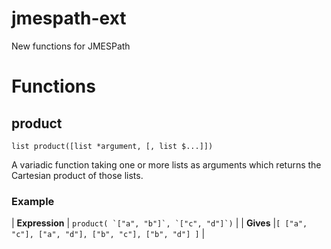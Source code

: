 # jmespath-ext
New functions for JMESPath

# Functions

## product

    list product([list *argument, [, list $...]])
    
A variadic function taking one or more lists as arguments which returns the Cartesian product of those lists.
    
### Example

| **Expression** | ``product( `["a", "b"]`, `["c", "d"]`)`` |
| **Gives**  |`[ ["a", "c"], ["a", "d"], ["b", "c"], ["b", "d"] ]` |

